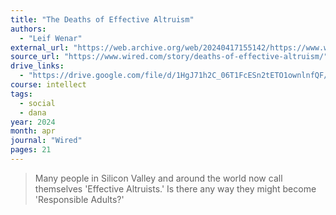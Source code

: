 ```yaml
---
title: "The Deaths of Effective Altruism"
authors:
  - "Leif Wenar"
external_url: "https://web.archive.org/web/20240417155142/https://www.wired.com/story/deaths-of-effective-altruism/"
source_url: "https://www.wired.com/story/deaths-of-effective-altruism/"
drive_links:
  - "https://drive.google.com/file/d/1HgJ71h2C_06T1FcESn2tETO1ownlnfQF/view?usp=drivesdk"
course: intellect
tags:
  - social
  - dana
year: 2024
month: apr
journal: "Wired"
pages: 21
---
```


> Many people in Silicon Valley and around the world now call themselves 'Effective Altruists.' Is there any way they might become 'Responsible Adults?'


